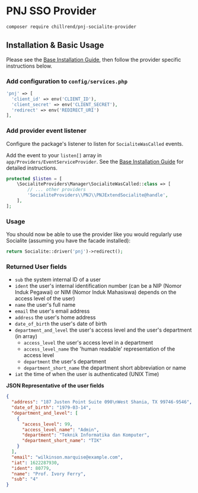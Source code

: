 # PNJ SSO Provider

```bash
composer require chillrend/pnj-socialite-provider
```

## Installation & Basic Usage

Please see the [Base Installation Guide](https://socialiteproviders.com/usage/), then follow the provider specific instructions below.

### Add configuration to `config/services.php`

```php
'pnj' => [    
  'client_id' => env('CLIENT_ID'),  
  'client_secret' => env('CLIENT_SECRET'),  
  'redirect' => env('REDIRECT_URI') 
],
```

### Add provider event listener

Configure the package's listener to listen for `SocialiteWasCalled` events.

Add the event to your `listen[]` array in `app/Providers/EventServiceProvider`. See the [Base Installation Guide](https://socialiteproviders.com/usage/) for detailed instructions.

```php
protected $listen = [
    \SocialiteProviders\Manager\SocialiteWasCalled::class => [
        // ... other providers
        'SocialiteProviders\\PNJ\\PNJExtendSocialite@handle',
    ],
];
```

### Usage

You should now be able to use the provider like you would regularly use Socialite (assuming you have the facade installed):

```php
return Socialite::driver('pnj')->redirect();
```

### Returned User fields

- ``sub`` the system internal ID of a user
- ``ident`` the user's internal identification number (can be a NIP (Nomor Induk Pegawai) or NIM (Nomor Induk Mahasiswa) depends on the access level of the user)
- ``name`` the user's full name
- ``email`` the user's email address
- ``address`` the user's home address
- ``date_of_birth`` the user's date of birth
- ``department_and_level`` the user's access level and the user's department (in array)
  - ``access_level`` the user's access level in a department
  - ``access_level_name`` the 'human readable' representation of the access level  
  - ``department`` the user's department
  - ``department_short_name`` the department short abbreviation or name 
- ``iat`` the time of when the user is authenticated (UNIX Time)

**JSON Representative of the user fields**
```json
{
  "address": "187 Justen Point Suite 090\nWest Shania, TX 99746-9546",
  "date_of_birth": "1979-03-14",
  "department_and_level": [
    {
      "access_level": 99,
      "access_level_name": "Admin",
      "department": "Teknik Informatika dan Komputer",
      "department_short_name": "TIK"
    }
  ],
  "email": "wilkinson.marquise@example.com",
  "iat": 1622287930,
  "ident": 80779,
  "name": "Prof. Ivory Ferry",
  "sub": "4"
}
```
